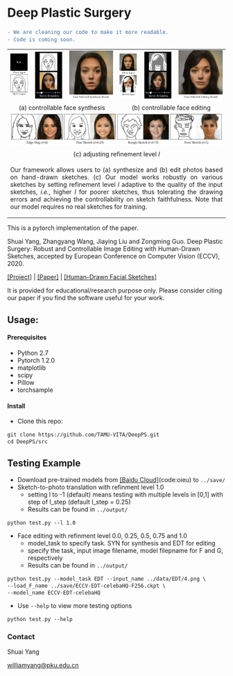 # Deep Plastic Surgery


```diff
- We are cleaning our code to make it more readable. 
- Code is coming soon.
```

<table border="0" width='100%' style="FONT-SIZE:15" >
	 <tr align="center">
		<td width="9.70%" align="left"><img src="./figures/teaser-a.png" alt="" width="99%" ></td>
		<td width="13.90%"><img src="./figures/teaser-b.gif" alt="" width="99%" ></td>
		<td width="20.40%"><img src="./figures/teaser-c.png" alt="" width="99%" ></td>
		<td width="9.70%"><img src="./figures/teaser-d.png" alt="" width="99%" ></td>
		<td width="13.90%"><img src="./figures/teaser-e.gif" alt="" width="99%" ></td>	
		<td width="20.40%" align="right"><img src="./figures/teaser-f.png" alt="" width="99%" ></td>
	 </tr>
 	<tr align="center">
		<td colspan="3">(a) controllable face synthesis</td>
		<td colspan="3">(b) controllable face editing</td>
	</tr>
	 <tr align="center">
		<td colspan="6"><img src="./figures/teaser-g.png" alt="" width="99%" ></td>
	</tr>				 	
	 <tr align="center">
		<td colspan="6">(c) adjusting refinement level <em>l</em></td>
	</tr>	
	</tr>				 	
	 <tr>
		<td colspan="6"><p style="text-align: justify; FONT-SIZE:12">Our framework allows users to (a) synthesize and (b) edit photos based on hand-drawn sketches. (c) Our model works robustly on various sketches by setting refinement level <em>l</em> adaptive to the quality of the input sketches, <em>i.e.</em>, higher <em>l</em> for poorer sketches, thus tolerating the drawing errors and achieving the controllability on sketch faithfulness. Note that our model requires no real sketches for training.</p></td>
	</tr>
</table>


This is a pytorch implementation of the paper.

Shuai Yang, Zhangyang Wang, Jiaying Liu and Zongming Guo.
Deep Plastic Surgery: Robust and Controllable Image Editing with Human-Drawn Sketches, 
accepted by European Conference on Computer Vision (ECCV), 2020.

[[Project]](https://williamyang1991.github.io/projects/ECCV2020) | [[Paper]](https://arxiv.org/abs/2001.02890) | [[Human-Drawn Facial Sketches]](https://williamyang1991.github.io/projects/ECCV2020/DPS/files/human-drawn_facial_sketches.zip)

It is provided for educational/research purpose only. Please consider citing our paper if you find the software useful for your work.

## Usage: 

#### Prerequisites
- Python 2.7
- Pytorch 1.2.0
- matplotlib
- scipy
- Pillow
- torchsample

#### Install
- Clone this repo:
```
git clone https://github.com/TAMU-VITA/DeepPS.git
cd DeepPS/src
```

## Testing Example

- Download pre-trained models from [[Baidu Cloud]](https://pan.baidu.com/s/1QjOWk8Gw4UNN6ajHF8bMjQ)(code:oieu) to `../save/`
- Sketch-to-photo translation with refinment level 1.0
  - setting l to -1 (default) means testing with multiple levels in \[0,1\] with step of l_step (default l_step = 0.25)
  - Results can be found in `../output/`
```
python test.py --l 1.0
```
- Face editing with refinment level 0.0, 0.25, 0.5, 0.75 and 1.0
  - model_task to specify task. SYN for synthesis and EDT for editing
  - specify the task, input image filename, model filepname for F and G, respectively
  - Results can be found in `../output/`
```
python test.py --model_task EDT --input_name ../data/EDT/4.png \
--load_F_name ../save/ECCV-EDT-celebaHQ-F256.ckpt \
--model_name ECCV-EDT-celebaHQ
```
- Use `--help` to view more testing options
```
python test.py --help
```

### Contact

Shuai Yang

williamyang@pku.edu.cn

